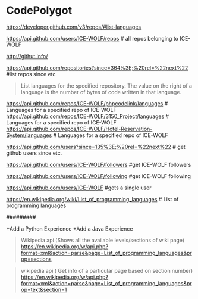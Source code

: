 # CodePolygot

https://developer.github.com/v3/repos/#list-languages

https://api.github.com/users/ICE-WOLF/repos # all repos belonging to ICE-WOLF

http://githut.info/

https://api.github.com/repositories?since=364%3E;%20rel=%22next%22 #list repos since etc

>List languages for the specified repository. The value on the right of a language is the number of bytes of code written in that language.

https://api.github.com/repos/ICE-WOLF/phpcodelink/languages #  Languages for a specified repo of ICE-WOLF
https://api.github.com/repos/ICE-WOLF/3150_Project/languages #  Languages for a specified repo of ICE-WOLF
https://api.github.com/repos/ICE-WOLF/Hotel-Reservation-System/languages # Languages for a specified repo of ICE-WOLF

https://api.github.com/users?since=135%3E;%20rel=%22next%22  # get github users since etc.

https://api.github.com/users/ICE-WOLF/followers #get ICE-WOLF followers

https://api.github.com/users/ICE-WOLF/following #get ICE-WOLF following

https://api.github.com/users/ICE-WOLF #gets a single user

https://en.wikipedia.org/wiki/List_of_programming_languages # List of programming languages

#########

+Add a Python Experience
+Add a Java Experience





>Wikipedia api (Shows all the available levels/sections of wiki page)
https://en.wikipedia.org/w/api.php?format=xml&action=parse&page=List_of_programming_languages&prop=sections 

>wikipedia api ( Get info of a particular page based on section number) https://en.wikipedia.org/w/api.php?format=xml&action=parse&page=List_of_programming_languages&prop=text&section=1
